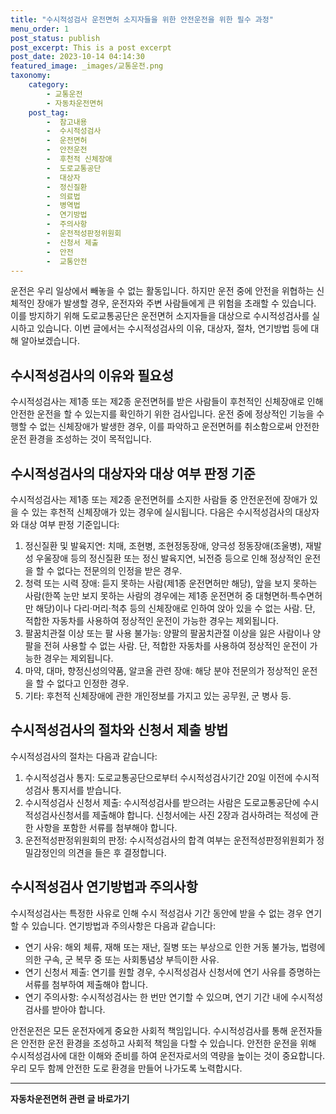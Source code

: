 ```yaml
---
title: "수시적성검사 운전면허 소지자들을 위한 안전운전을 위한 필수 과정"
menu_order: 1
post_status: publish
post_excerpt: This is a post excerpt
post_date: 2023-10-14 04:14:30
featured_image: _images/교통운전.png
taxonomy:
    category:
        - 교통운전
        - 자동차운전면허
    post_tag:
        -  참고내용
        -  수시적성검사
        -  운전면허
        -  안전운전
        -  후천적 신체장애
        -  도로교통공단
        -  대상자
        -  정신질환
        -  의료법
        -  병역법
        -  연기방법
        -  주의사항
        -  운전적성판정위원회
        -  신청서 제출
        -  안전
        -  교통안전
---
```




운전은 우리 일상에서 빼놓을 수 없는 활동입니다. 하지만 운전 중에 안전을 위협하는 신체적인 장애가 발생할 경우, 운전자와 주변 사람들에게 큰 위험을 초래할 수 있습니다. 이를 방지하기 위해 도로교통공단은 운전면허 소지자들을 대상으로 수시적성검사를 실시하고 있습니다. 이번 글에서는 수시적성검사의 이유, 대상자, 절차, 연기방법 등에 대해 알아보겠습니다.

## 수시적성검사의 이유와 필요성

수시적성검사는 제1종 또는 제2종 운전면허를 받은 사람들이 후천적인 신체장애로 인해 안전한 운전을 할 수 있는지를 확인하기 위한 검사입니다. 운전 중에 정상적인 기능을 수행할 수 없는 신체장애가 발생한 경우, 이를 파악하고 운전면허를 취소함으로써 안전한 운전 환경을 조성하는 것이 목적입니다.

## 수시적성검사의 대상자와 대상 여부 판정 기준

수시적성검사는 제1종 또는 제2종 운전면허를 소지한 사람들 중 안전운전에 장애가 있을 수 있는 후천적 신체장애가 있는 경우에 실시됩니다. 다음은 수시적성검사의 대상자와 대상 여부 판정 기준입니다:

1. 정신질환 및 발육지연: 치매, 조현병, 조현정동장애, 양극성 정동장애(조울병), 재발성 우울장애 등의 정신질환 또는 정신 발육지연, 뇌전증 등으로 인해 정상적인 운전을 할 수 없다는 전문의의 인정을 받은 경우.
2. 청력 또는 시력 장애: 듣지 못하는 사람(제1종 운전면허만 해당), 앞을 보지 못하는 사람(한쪽 눈만 보지 못하는 사람의 경우에는 제1종 운전면허 중 대형면허·특수면허만 해당)이나 다리·머리·척추 등의 신체장애로 인하여 앉아 있을 수 없는 사람. 단, 적합한 자동차를 사용하여 정상적인 운전이 가능한 경우는 제외됩니다.
3. 팔꿈치관절 이상 또는 팔 사용 불가능: 양팔의 팔꿈치관절 이상을 잃은 사람이나 양팔을 전혀 사용할 수 없는 사람. 단, 적합한 자동차를 사용하여 정상적인 운전이 가능한 경우는 제외됩니다.
4. 마약, 대마, 향정신성의약품, 알코올 관련 장애: 해당 분야 전문의가 정상적인 운전을 할 수 없다고 인정한 경우.
5. 기타: 후천적 신체장애에 관한 개인정보를 가지고 있는 공무원, 군 병사 등.

## 수시적성검사의 절차와 신청서 제출 방법

수시적성검사의 절차는 다음과 같습니다:

1. 수시적성검사 통지: 도로교통공단으로부터 수시적성검사기간 20일 이전에 수시적성검사 통지서를 받습니다.
2. 수시적성검사 신청서 제출: 수시적성검사를 받으려는 사람은 도로교통공단에 수시적성검사신청서를 제출해야 합니다. 신청서에는 사진 2장과 검사하려는 적성에 관한 사항을 포함한 서류를 첨부해야 합니다.
3. 운전적성판정위원회의 판정: 수시적성검사의 합격 여부는 운전적성판정위원회가 정밀감정인의 의견을 들은 후 결정합니다.

## 수시적성검사 연기방법과 주의사항

수시적성검사는 특정한 사유로 인해 수시 적성검사 기간 동안에 받을 수 없는 경우 연기할 수 있습니다. 연기방법과 주의사항은 다음과 같습니다:

- 연기 사유: 해외 체류, 재해 또는 재난, 질병 또는 부상으로 인한 거동 불가능, 법령에 의한 구속, 군 복무 중 또는 사회통념상 부득이한 사유.
- 연기 신청서 제출: 연기를 원할 경우, 수시적성검사 신청서에 연기 사유를 증명하는 서류를 첨부하여 제출해야 합니다.
- 연기 주의사항: 수시적성검사는 한 번만 연기할 수 있으며, 연기 기간 내에 수시적성검사를 받아야 합니다.

안전운전은 모든 운전자에게 중요한 사회적 책임입니다. 수시적성검사를 통해 운전자들은 안전한 운전 환경을 조성하고 사회적 책임을 다할 수 있습니다. 안전한 운전을 위해 수시적성검사에 대한 이해와 준비를 하여 운전자로서의 역량을 높이는 것이 중요합니다. 우리 모두 함께 안전한 도로 환경을 만들어 나가도록 노력합시다.




<!-- wp:separator -->
<hr class="wp-block-separator has-alpha-channel-opacity"/>
<!-- /wp:separator -->

<!-- wp:group {"backgroundColor":"base","layout":{"type":"constrained"}} -->
<div class="wp-block-group has-base-background-color has-background"><!-- wp:paragraph {"align":"center","fontSize":"large"} -->
<p class="has-text-align-center has-large-font-size"><strong>자동차운전면허 관련 글 바로가기</strong></p>
<!-- /wp:paragraph -->


<!-- wp:latest-posts
{"categories":[{"id":2641,"count":19,"description":"","link":"https://uknowlaw.com/category/%ec%9e%90%eb%8f%99%ec%b0%a8%ec%9a%b4%ec%a0%84%eb%a9%b4%ed%97%88/","name":"자동차운전면허","slug":"자동차운전면허","taxonomy":"category","parent":0,"meta":[],"_links":{"self":[{"href":"https://uknowlaw.com/wp-json/wp/v2/categories/2641"}],"collection":[{"href":"https://uknowlaw.com/wp-json/wp/v2/categories"}],"about":[{"href":"https://uknowlaw.com/wp-json/wp/v2/taxonomies/category"}],"wp:post_type":[{"href":"https://uknowlaw.com/wp-json/wp/v2/posts?categories=2641"}],"curies":[{"name":"wp","href":"https://api.w.org/{rel}","templated":true}]}}],"postsToShow":100,"excerptLength":28,"postLayout":"grid","columns":2,"featuredImageAlign":"left","featuredImageSizeSlug":"large","fontSize":"medium"} /--></div>
<!-- /wp:group -->
